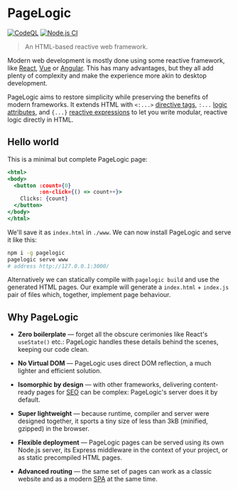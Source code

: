 # PageLogic

[![CodeQL](https://github.com/fcapolini/pagelogic/actions/workflows/codeql.yml/badge.svg)](https://github.com/fcapolini/pagelogic/actions/workflows/codeql.yml)
[![Node.js CI](https://github.com/fcapolini/pagelogic/actions/workflows/node.js.yml/badge.svg)](https://github.com/fcapolini/pagelogic/actions/workflows/node.js.yml)

> An HTML-based reactive web framework.

Modern web development is mostly done using some reactive framework, like [React](), [Vue]() or [Angular](). This has many advantages, but they all add plenty of complexity and make the experience more akin to desktop development.

PageLogic aims to restore simplicity while preserving the benefits of modern frameworks. It extends HTML with `<:...>` [directive tags](), `:...` [logic attributes](), and `{...}` [reactive expressions]() to let you write modular, reactive logic directly in HTML.

## Hello world

This is a minimal but complete PageLogic page:

```jsx
<html>
<body>
  <button :count={0}
          :on-click={() => count++}>
    Clicks: {count}
  </button>
</body>
</html>
```

We'll save it as `index.html` in `./www`. We can now install PageLogic and serve it like this:

```bash
npm i -g pagelogic
pagelogic serve www
# address http://127.0.0.1:3000/
```

<!-- > By default the server starts in dev mode, meaning it will automatically detect changes and refresh the browser as needed. -->

Alternatively we can statically compile with `pagelogic build` and use the generated HTML pages. Our example will generate a `index.html` + `index.js` pair of files which, together, implement page behaviour.

## Why PageLogic

* **Zero boilerplate** &mdash; forget all the obscure cerimonies like React's `useState()` etc.: PageLogic handles these details behind the scenes, keeping our code clean.

* **No Virtual DOM** &mdash; PageLogic uses direct DOM reflection, a much lighter and efficient solution.

* **Isomorphic by design** &mdash; with other frameworks, delivering content-ready pages for [SEO]() can be complex: PageLogic's server does it by default.

* **Super lightweight** &mdash; because runtime, compiler and server were designed together, it sports a tiny size of less than 3kB (minified, gzipped) in the browser.

* **Flexible deployment** &mdash; PageLogic pages can be served using its own Node.js server, its Express middleware in the context of your project, or as static precompiled HTML pages.

* **Advanced routing** &mdash; the same set of pages can work as a classic website and as a modern [SPA]() at the same time.

<!-- * **Incrementally adoptable** &mdash; TBD -->

<!-- * **Simple and fun** &mdash; web development used to be simple and gratifying. JavaScript-oriented frameworks took away much of the fun. PageLogic aims to bring it back 🙂 -->
